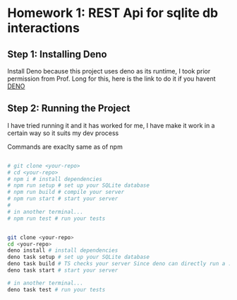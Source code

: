 # Homework 1: REST Api for sqlite db interactions

## Step 1: Installing Deno

Install Deno because this project uses deno as its runtime, I took prior permission from Prof. Long for this, here is the link to do it if you havent
[DENO](https://deno.com)


## Step 2: Running the Project

I have tried running it and it has worked for me, I have make it work in a certain way so it suits my dev process

Commands are exaclty same as of npm

```bash

# git clone <your-repo>
# cd <your-repo>
# npm i # install dependencies
# npm run setup # set up your SQLite database
# npm run build # compile your server
# npm run start # start your server
#
# in another terminal...
# npm run test # run your tests


git clone <your-repo>
cd <your-repo>
deno install # install dependencies
deno task setup # set up your SQLite database
deno task build # TS checks your server Since deno can directly run a .ts file
deno task start # start your server

# in another terminal...
deno task test # run your tests




```
